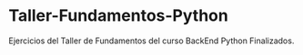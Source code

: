 # Taller-Fundamentos-Python
Ejercicios del Taller de Fundamentos del curso BackEnd Python Finalizados.
